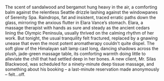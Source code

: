 The scent of sandalwood and bergamot hung heavy in the air, a comforting balm against the relentless Seattle drizzle lashing against the windowpanes of Serenity Spa.  Raindrops, fat and insistent, traced erratic paths down the glass, mirroring the anxious flutter in Elara Vance’s stomach.  Elara, a massage therapist with hands as sure and steady as the ancient cedars lining the Olympic Peninsula, usually thrived on the calming rhythm of her work.  But tonight, the usual tranquility felt fractured, replaced by a gnawing unease that even the most potent aromatherapy couldn't quite dispel. The soft glow of the Himalayan salt lamp cast long, dancing shadows across the plush, jade-green massage table, its comforting warmth doing little to alleviate the chill that had settled deep in her bones.  A new client, Mr. Silas Blackwood, was scheduled for a ninety-minute deep tissue massage, and something about his booking – a last-minute reservation made anonymously – felt…off.
